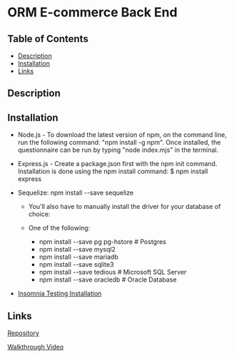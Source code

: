 # ORM E-commerce Back End

## Table of Contents
- [Description](#description)
- [Installation](#installation)
- [Links](#links)    

## Description



## Installation

- Node.js - To download the latest version of npm, on the command line, run the following command: 
"npm install -g npm". Once installed, the questionnaire can be run by typing "node index.mjs" in the terminal. 

- Express.js - Create a package.json first with the npm init command. Installation is done using the npm install command: $ npm install express

- Sequelize: npm install --save sequelize

    - You'll also have to manually install the driver for your database of choice:

    - One of the following:
       - npm install --save pg pg-hstore # Postgres
       - npm install --save mysql2
       - npm install --save mariadb
       - npm install --save sqlite3
       - npm install --save tedious # Microsoft SQL Server
       - npm install --save oracledb # Oracle Database


- [Insomnia Testing Installation](https://docs.insomnia.rest/insomnia/install)


## Links

[Repository](https://github.com/pb1983/ORM-Ecommerce)

[Walkthrough Video](https://drive.google.com/file/d/1OW8kL39D0z3tmk89r_-_2-Rk3y6aHMwQ/view)